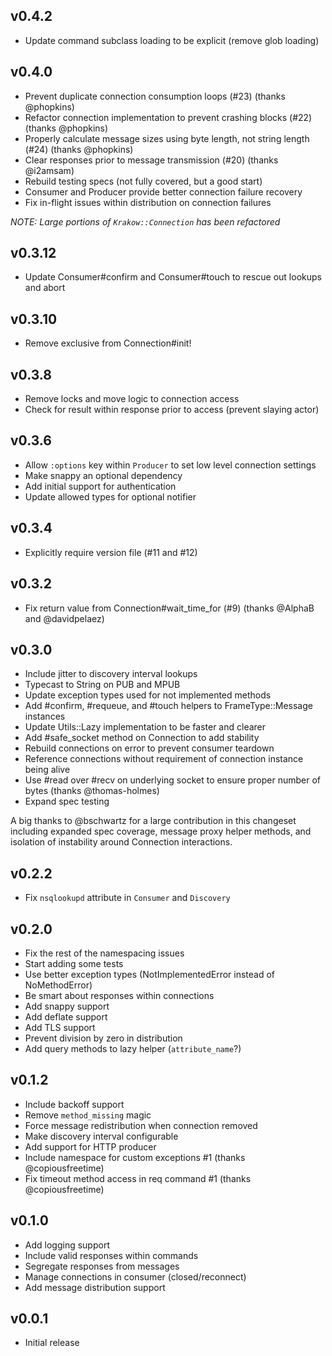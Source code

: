 ## v0.4.2
* Update command subclass loading to be explicit (remove glob loading)

## v0.4.0
* Prevent duplicate connection consumption loops (#23) (thanks @phopkins)
* Refactor connection implementation to prevent crashing blocks (#22) (thanks @phopkins)
* Properly calculate message sizes using byte length, not string length (#24) (thanks @phopkins)
* Clear responses prior to message transmission (#20) (thanks @i2amsam)
* Rebuild testing specs (not fully covered, but a good start)
* Consumer and Producer provide better connection failure recovery
* Fix in-flight issues within distribution on connection failures

_NOTE: Large portions of `Krakow::Connection` has been refactored_

## v0.3.12
* Update Consumer#confirm and Consumer#touch to rescue out lookups and abort

## v0.3.10
* Remove exclusive from Connection#init!

## v0.3.8
* Remove locks and move logic to connection access
* Check for result within response prior to access (prevent slaying actor)

## v0.3.6
* Allow `:options` key within `Producer` to set low level connection settings
* Make snappy an optional dependency
* Add initial support for authentication
* Update allowed types for optional notifier

## v0.3.4
* Explicitly require version file (#11 and #12)

## v0.3.2
* Fix return value from Connection#wait_time_for (#9) (thanks @AlphaB and @davidpelaez)

## v0.3.0
* Include jitter to discovery interval lookups
* Typecast to String on PUB and MPUB
* Update exception types used for not implemented methods
* Add #confirm, #requeue, and #touch helpers to FrameType::Message instances
* Update Utils::Lazy implementation to be faster and clearer
* Add #safe_socket method on Connection to add stability
* Rebuild connections on error to prevent consumer teardown
* Reference connections without requirement of connection instance being alive
* Use #read over #recv on underlying socket to ensure proper number of bytes (thanks @thomas-holmes)
* Expand spec testing

A big thanks to @bschwartz for a large contribution in this changeset
including expanded spec coverage, message proxy helper methods, and
isolation of instability around Connection interactions.

## v0.2.2
* Fix `nsqlookupd` attribute in `Consumer` and `Discovery`

## v0.2.0
* Fix the rest of the namespacing issues
* Start adding some tests
* Use better exception types (NotImplementedError instead of NoMethodError)
* Be smart about responses within connections
* Add snappy support
* Add deflate support
* Add TLS support
* Prevent division by zero in distribution
* Add query methods to lazy helper (`attribute_name`?)

## v0.1.2
* Include backoff support
* Remove `method_missing` magic
* Force message redistribution when connection removed
* Make discovery interval configurable
* Add support for HTTP producer
* Include namespace for custom exceptions #1 (thanks @copiousfreetime)
* Fix timeout method access in req command #1 (thanks @copiousfreetime)

## v0.1.0
* Add logging support
* Include valid responses within commands
* Segregate responses from messages
* Manage connections in consumer (closed/reconnect)
* Add message distribution support

## v0.0.1
* Initial release
